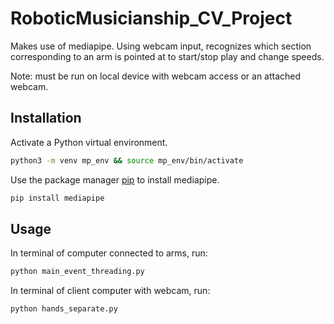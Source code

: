 # RoboticMusicianship_CV_Project

Makes use of mediapipe. Using webcam input, recognizes which section corresponding to an arm is pointed at to start/stop play and change speeds.

Note: must be run on local device with webcam access or an attached webcam. 

## Installation

Activate a Python virtual environment.

```bash
python3 -m venv mp_env && source mp_env/bin/activate
```

Use the package manager [pip](https://pip.pypa.io/en/stable/) to install mediapipe.
```bash
pip install mediapipe
```

## Usage

In terminal of computer connected to arms, run:
```python
python main_event_threading.py
```

In terminal of client computer with webcam, run:
```python
python hands_separate.py
```
